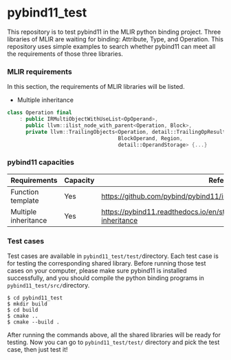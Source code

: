 # pybind11_test

This repository is to test pybind11 in the MLIR python binding project. Three libraries of MLIR are waiting for binding: Attribute, Type, and Operation.  This repository uses simple examples to search whether pybind11 can meet all the requirements of those three libraries.

### MLIR requirements

In this section, the requirements of MLIR libraries will be listed.

- Multiple inheritance

```C++
class Operation final
    : public IRMultiObjectWithUseList<OpOperand>,
      public llvm::ilist_node_with_parent<Operation, Block>,
      private llvm::TrailingObjects<Operation, detail::TrailingOpResult,
                                    BlockOperand, Region,
                                    detail::OperandStorage> {...}
```



### pybind11 capacities

| Requirements         | Capacity | Reference                                                    |
| -------------------- | -------- | ------------------------------------------------------------ |
| Function template    | Yes      | https://github.com/pybind/pybind11/issues/199                |
| Multiple inheritance | Yes      | https://pybind11.readthedocs.io/en/stable/advanced/classes.html#multiple-inheritance |



### Test cases

Test cases are available in `pybind11_test/test/`directory. Each test case is for testing the corresponding  shared library. Before running those test cases on your computer, please make sure pybind11 is installed successfully, and you should compile the python binding programs in `pybind11_test/src/`directory.

```
$ cd pybind11_test
$ mkdir build
$ cd build
$ cmake ..
$ cmake --build .
```

After running the commands above, all the shared libraries will be ready for testing. Now you can go to `pybind11_test/test/` directory and pick the test case, then just test it!